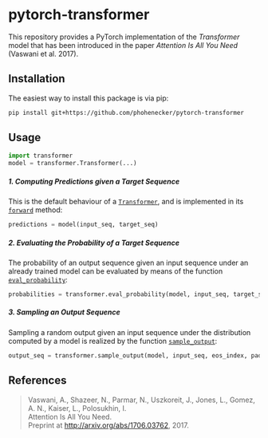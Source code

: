 pytorch-transformer
===================


This repository provides a PyTorch implementation of the *Transformer* model that has been introduced in the paper
*Attention Is All You Need* (Vaswani et al. 2017).


Installation
------------

The easiest way to install this package is via pip:

```bash
pip install git+https://github.com/phohenecker/pytorch-transformer
```


Usage
-----

```python
import transformer
model = transformer.Transformer(...)
```

##### 1. Computing Predictions given a Target Sequence

This is the default behaviour of a
[`Transformer`](src/main/python/transformer/transformer.py),
and is implemented in its
[`forward`](src/main/python/transformer/transformer.py#L205)
method:
```python
predictions = model(input_seq, target_seq)
```


##### 2. Evaluating the Probability of a Target Sequence

The probability of an output sequence given an input sequence under an already trained model can be evaluated by means
of the function
[`eval_probability`](src/main/python/transformer/transformer_tools.py#L46):
```python
probabilities = transformer.eval_probability(model, input_seq, target_seq, pad_index=...)
```

##### 3. Sampling an Output Sequence

Sampling a random output given an input sequence under the distribution computed by a model is realized by the function
[`sample_output`](src/main/python/transformer/transformer_tools.py#L115):

```python
output_seq = transformer.sample_output(model, input_seq, eos_index, pad_index, max_len)
```


References
----------

> Vaswani, A., Shazeer, N., Parmar, N., Uszkoreit, J., Jones, L., Gomez, A. N., Kaiser, L., Polosukhin, I.  
> Attention Is All You Need.  
> Preprint at http://arxiv.org/abs/1706.03762, 2017.

